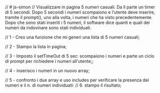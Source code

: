 // # js-simon
// Visualizzare in pagina 5 numeri casuali. Da lì parte un timer di 5 secondi. Dopo 5 secondi i numeri scompaiono e l’utente deve inserire, tramite il prompt(), uno alla volta, i numeri che ha visto precedentemente. Dopo che sono stati inseriti i 5 numeri, il software dice quanti e quali dei numeri da indovinare sono stati individuati.


// 1 - Creo una funzione che mi generi una lista di 5 numeri casuali;

// 2 - Stampo la lista in pagina;

// 3 - Imposto il setTimeOut di 5 sec: scompaiono i numeri e parte un ciclo di prompt per richiedere i numeri all'utente;;

// 4 - inserisco i numeri in un nuovo array;

// 5 - confronto i due array e uso includes per verificare la presenza dei numeri e il n. di numeri individuati:
// 6. stampo il risultato;
